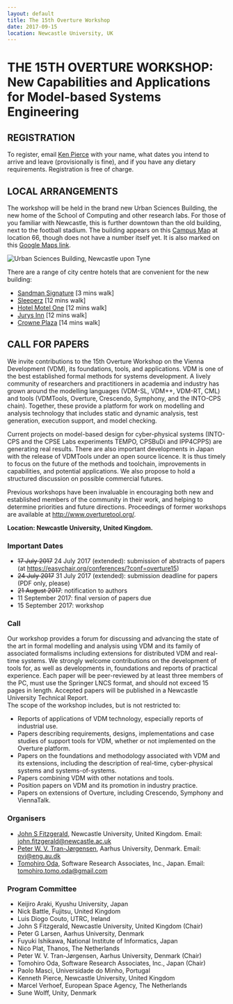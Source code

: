 ```yaml
---
layout: default
title: The 15th Overture Workshop
date: 2017-09-15
location: Newcastle University, UK
---
```

# THE 15TH OVERTURE WORKSHOP: New Capabilities and Applications for Model-based Systems Engineering

## REGISTRATION

To register, email [Ken Pierce](kenneth.pierce@ncl.ac.uk) with your name, what dates you intend to arrive and leave (provisionally is fine), and if you have any dietary requirements. Registration is free of charge.

## LOCAL ARRANGEMENTS

The workshop will be held in the brand new Urban Sciences Building, the new home of the School of Computing and other research labs.  For those of you familiar with Newcastle, this is further downtown than the old building, next to the football stadium. The building appears on this [Campus Map](http://www.ncl.ac.uk/media/wwwnclacuk/abouttheuniversity/files/campus-map.pdf) at location 66, though does not have a number itself yet. It is also marked on this [Google Maps link](https://goo.gl/maps/eHPYfTsbWbs).

![Urban Sciences Building, Newcastle upon Tyne](15/USB.jpg)

There are a range of city centre hotels that are convenient for the new building:

* [Sandman Signature](http://www.sandmansignature.co.uk/find-hotels/newcastle/) [3 mins walk] 
* [Sleeperz](https://sleeperz.com/newcastle) [12 mins walk]
* [Hotel Motel One](https://www.motel-one.com/en/hotels/newcastle/) [12 mins walk]
* [Jurys Inn](https://www.jurysinns.com/hotels/newcastle/newcastle) [12 mins walk]
* [Crowne Plaza](https://www.ihg.com/crowneplaza/hotels/gb/en/newcastle-upon-tyne/nclsq/hoteldetail) [14 mins walk]

## CALL FOR PAPERS

We invite contributions to the 15th Overture Workshop on the Vienna Development (VDM), its foundations, tools, and applications. VDM is one of the best established formal methods for systems development. A lively community of researchers and practitioners in academia and industry has grown around the modelling languages (VDM-SL, VDM++, VDM-RT, CML) and tools (VDMTools, Overture, Crescendo, Symphony, and the INTO-CPS chain). Together, these provide a platform for work on modelling and analysis technology that includes static and dynamic analysis, test generation, execution support, and model checking. 

Current projects on model-based design for cyber-physical systems (INTO-CPS and the CPSE Labs experiments TEMPO, CPSBuDi and IPP4CPPS) are generating real results. There are also important developments in Japan with the release of VDMTools under an
open source licence. It is thus timely to focus on the future of the methods and toolchain, improvements in capabilities, and potential applications. We also propose to hold a structured discussion on possible commercial futures. 

Previous workshops have been invaluable in encouraging both new and established members of the community in their work, and helping to determine priorities and future directions. Proceedings of former workshops are available at http://www.overturetool.org/.

**Location: Newcastle University, United Kingdom.**

### Important Dates

* ~~17 July 2017~~ 24 July 2017 (extended): submission of abstracts of papers (at <https://easychair.org/conferences/?conf=overture15>)  
* ~~24 July 2017~~ 31 July 2017 (extended): submission deadline for papers (PDF only, please)
* ~~21 August 2017~~: notification to authors
* 11 September 2017: final version of papers due
* 15 September 2017: workshop

### Call

Our workshop provides a forum for discussing and advancing the state of the art in formal modelling and analysis using VDM and its family of associated formalisms including extensions for distributed VDM and real-time systems. We strongly welcome contributions on the development of tools for, as well as developments in, foundations and reports of practical experience. Each paper will be peer-reviewed by at least three members of the PC, must use the Springer LNCS format, and should not exceed 15 pages in length. Accepted papers will be published in a Newcastle University Technical Report.  
The scope of the workshop includes, but is not restricted to: 

* Reports of applications of VDM technology, especially reports of industrial use.
* Papers describing requirements, designs, implementations and case studies of support tools for VDM, whether or not implemented on the Overture platform.
* Papers on the foundations and methodology associated with VDM and its extensions, including the description of real-time, cyber-physical systems and systems-of-systems.
* Papers combining VDM with other notations and tools.
* Position papers on VDM and its promotion in industry practice.
* Papers on extensions of Overture, including Crescendo, Symphony and ViennaTalk.

### Organisers

* [John S Fitzgerald](http://www.ncl.ac.uk/computing/people/profile/johnfitzgerald.html#background), Newcastle University, United Kingdom. 
  Email: <john.fitzgerald@newcastle.ac.uk>
* [Peter W. V. Tran-Jørgensen](http://pure.au.dk/portal/en/persons/id(a092d23e-3660-4ca1-9996-bf2e62a72caf).html), Aarhus University, Denmark. 
  Email: <pvj@eng.au.dk>
* [Tomohiro Oda](https://github.com/tomooda), Software Research Associates, Inc., Japan.
  Email: <tomohiro.tomo.oda@gmail.com>

### Program Committee

* Keijiro Araki, Kyushu University, Japan
* Nick Battle, Fujitsu, United Kingdom
* Luis Diogo Couto, UTRC, Ireland
* John S Fitzgerald, Newcastle University, United Kingdom (Chair) 
* Peter G Larsen, Aarhus University, Denmark
* Fuyuki Ishikawa, National Institute of Informatics, Japan
* Nico Plat, Thanos, The Netherlands
* Peter W. V. Tran-Jørgensen, Aarhus University, Denmark (Chair) 
* Tomohiro Oda, Software Research Associates, Inc., Japan (Chair)
* Paolo Masci, Universidade do Minho, Portugal
* Kenneth Pierce, Newcastle University, United Kingdom
* Marcel Verhoef, European Space Agency, The Netherlands
* Sune Wolff, Unity, Denmark

